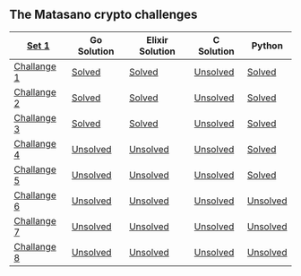 ## The Matasano crypto challenges

|    [Set 1][set1]   |     Go Solution   |  Elixir Solution  |    C Solution    |      Python      |
|--------------------|-------------------|-------------------|------------------|------------------|
| [Challange 1][ch1] |  [Solved][ch1go]  |  [Solved][ch1el]  | [Unsolved][ch1c] |  [Solved][ch1p]  |
| [Challange 2][ch2] |  [Solved][ch2go]  |  [Solved][ch2el]  | [Unsolved][ch2c] |  [Solved][ch2p]  |
| [Challange 3][ch3] |  [Solved][ch3go]  |  [Solved][ch3el]  | [Unsolved][ch3c] |  [Solved][ch3p]  | 
| [Challange 4][ch4] | [Unsolved][ch4go] | [Unsolved][ch4el] | [Unsolved][ch4c] |  [Solved][ch4p]  | 
| [Challange 5][ch5] | [Unsolved][ch5go] | [Unsolved][ch5el] | [Unsolved][ch5c] |  [Solved][ch5p]  | 
| [Challange 6][ch6] | [Unsolved][ch6go] | [Unsolved][ch6el] | [Unsolved][ch6c] | [Unsolved][ch6p] | 
| [Challange 7][ch7] | [Unsolved][ch7go] | [Unsolved][ch7el] | [Unsolved][ch7c] | [Unsolved][ch7p] | 
| [Challange 8][ch8] | [Unsolved][ch8go] | [Unsolved][ch8el] | [Unsolved][ch8c] | [Unsolved][ch8p] | 

[set1]: http://cryptopals.com/sets/1
[ch1]: http://cryptopals.com/sets/1/challenges/1
[ch1go]: https://github.com/Foryah/cryptopals/commit/bd7e0572f75768b01f2607d91f32f00b8e4afccd
[ch1el]: https://github.com/Foryah/cryptopals/commit/2c46cc983b31a27fce9584f0f2f9f2b0e68343a6
[ch1c]: #
[ch1p]: https://github.com/Foryah/cryptopals/commit/180bdf83177b35ff0a3a39013fc6c625012c52a6

[ch2]: http://cryptopals.com/sets/1/challenges/2
[ch2go]: https://github.com/Foryah/cryptopals/commit/e8105e94851fff5429481dfdcf95ffeb8765850f
[ch2el]: https://github.com/Foryah/cryptopals/commit/6ad070eec993e99d0965fd0a1adfc7340695e27b
[ch2c]: #
[ch2p]: https://github.com/Foryah/cryptopals/commit/2529116ee0e281bf4690c576068839643a527ba2

[ch3]: http://cryptopals.com/sets/1/challenges/3
[ch3go]: https://github.com/Foryah/cryptopals/commit/60cae0a4cd42430bd4eba9415d05b08e9195a75f
[ch3el]: https://github.com/Foryah/cryptopals/commit/d661039b82eb6783575b29b6b344357442925e83
[ch3c]: #
[ch3p]: https://github.com/Foryah/cryptopals/commit/41818620e39c0425f420f977a170082c4ad207c4

[ch4]: http://cryptopals.com/sets/1/challenges/4
[ch4go]: #
[ch4el]: #
[ch4c]: #
[ch4p]: https://github.com/Foryah/cryptopals/commit/5889e445f3ca4927233957a33b21892c31793602

[ch5]: http://cryptopals.com/sets/1/challenges/5
[ch5go]: #
[ch5el]: #
[ch5c]: #
[ch5p]: https://github.com/Foryah/cryptopals/commit/055b57c9ca55912e0689a2c9537c9c6b2c43a8fc

[ch6]: http://cryptopals.com/sets/1/challenges/6
[ch6go]: #
[ch6el]: #
[ch6c]: #
[ch6p]: #

[ch7]: http://cryptopals.com/sets/1/challenges/7
[ch7go]: #
[ch7el]: #
[ch7c]: #
[ch7p]: #

[ch8]: http://cryptopals.com/sets/1/challenges/8
[ch8go]: #
[ch8el]: #
[ch8c]: #
[ch8p]: #
